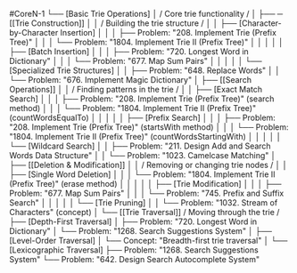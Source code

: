 #CoreN-1
└── [Basic Trie Operations]
    │   / Core trie functionality /
    │
    ├── ─ [[Trie Construction]]
    │   │   / Building the trie structure /
    │   │   ├── [Character-by-Character Insertion]
    │   │   │   ├── Problem: "208. Implement Trie (Prefix Tree)"
    │   │   │   └── Problem: "1804. Implement Trie II (Prefix Tree)"
    │   │   │
    │   │   ├── [Batch Insertion]
    │   │   │   ├── Problem: "720. Longest Word in Dictionary"
    │   │   │   └── Problem: "677. Map Sum Pairs"
    │   │   │
    │   │   └── [Specialized Trie Structures]
    │   │       ├── Problem: "648. Replace Words"
    │   │       └── Problem: "676. Implement Magic Dictionary"
    │
    ├── [[Search Operations]]
    │   │   / Finding patterns in the trie /
    │   │   ├── [Exact Match Search]
    │   │   │   ├── Problem: "208. Implement Trie (Prefix Tree)" (search method)
    │   │   │   └── Problem: "1804. Implement Trie II (Prefix Tree)" (countWordsEqualTo)
    │   │   │
    │   │   ├── [Prefix Search]
    │   │   │   ├── Problem: "208. Implement Trie (Prefix Tree)" (startsWith method)
    │   │   │   └── Problem: "1804. Implement Trie II (Prefix Tree)" (countWordsStartingWith)
    │   │   │
    │   │   └── [Wildcard Search]
    │   │       ├── Problem: "211. Design Add and Search Words Data Structure"
    │   │       └── Problem: "1023. Camelcase Matching"
    │
    ├── [[Deletion & Modification]]
    │   │   / Removing or changing trie nodes /
    │   │   ├── [Single Word Deletion]
    │   │   │   └── Problem: "1804. Implement Trie II (Prefix Tree)" (erase method)
    │   │   │
    │   │   ├── [Trie Modification]
    │   │   │   ├── Problem: "677. Map Sum Pairs"
    │   │   │   └── Problem: "745. Prefix and Suffix Search"
    │   │   │
    │   │   └── [Trie Pruning]
    │   │       └── Problem: "1032. Stream of Characters" (concept)
    │
    └── [[Trie Traversal]]
        / Moving through the trie /
        ├── [Depth-First Traversal]
        │   ├── Problem: "720. Longest Word in Dictionary"
        │   └── Problem: "1268. Search Suggestions System"
        │
        ├── [Level-Order Traversal]
        │   └── Concept: "Breadth-first trie traversal"
        │
        └── [Lexicographic Traversal]
            ├── Problem: "1268. Search Suggestions System"
            └── Problem: "642. Design Search Autocomplete System"
